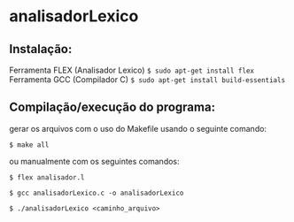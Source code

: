 # analisadorLexico

## Instalação:


Ferramenta FLEX (Analisador Lexico)
`$ sudo apt-get install flex`
Ferramenta GCC (Compilador C)
`$ sudo apt-get install build-essentials`

## Compilação/execução do programa:

gerar os arquivos com o uso do Makefile usando o seguinte comando:

`$ make all`

ou manualmente com os seguintes comandos:

`$ flex analisador.l`

`$ gcc analisadorLexico.c -o analisadorLexico`

`$ ./analisadorLexico <caminho_arquivo>`